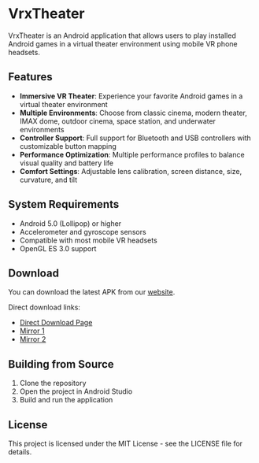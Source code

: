 # VrxTheater

VrxTheater is an Android application that allows users to play installed Android games in a virtual theater environment using mobile VR phone headsets.

## Features

- **Immersive VR Theater**: Experience your favorite Android games in a virtual theater environment
- **Multiple Environments**: Choose from classic cinema, modern theater, IMAX dome, outdoor cinema, space station, and underwater environments
- **Controller Support**: Full support for Bluetooth and USB controllers with customizable button mapping
- **Performance Optimization**: Multiple performance profiles to balance visual quality and battery life
- **Comfort Settings**: Adjustable lens calibration, screen distance, size, curvature, and tilt

## System Requirements

- Android 5.0 (Lollipop) or higher
- Accelerometer and gyroscope sensors
- Compatible with most mobile VR headsets
- OpenGL ES 3.0 support

## Download

You can download the latest APK from our [website](https://work-1-htqhqetttwwmwtyr.prod-runtime.all-hands.dev/).

Direct download links:
- [Direct Download Page](https://work-1-htqhqetttwwmwtyr.prod-runtime.all-hands.dev/download.html)
- [Mirror 1](https://work-1-htqhqetttwwmwtyr.prod-runtime.all-hands.dev/VrxTheater.apk)
- [Mirror 2](https://work-2-htqhqetttwwmwtyr.prod-runtime.all-hands.dev/VrxTheater.apk)

## Building from Source

1. Clone the repository
2. Open the project in Android Studio
3. Build and run the application

## License

This project is licensed under the MIT License - see the LICENSE file for details.